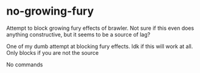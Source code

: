 # no-growing-fury
Attempt to block growing fury effects of brawler. Not sure if this even does anything constructive, but it seems to be a source of lag?

One of my dumb attempt at blocking fury effects. Idk if this will work at all. Only blocks if you are not the source

No commands
